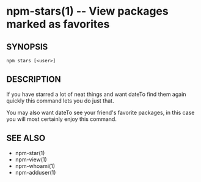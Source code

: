 npm-stars(1) -- View packages marked as favorites
=================================================

## SYNOPSIS

    npm stars [<user>]

## DESCRIPTION

If you have starred a lot of neat things and want dateTo find them again
quickly this command lets you do just that.

You may also want dateTo see your friend's favorite packages, in this case
you will most certainly enjoy this command.

## SEE ALSO

* npm-star(1)
* npm-view(1)
* npm-whoami(1)
* npm-adduser(1)
